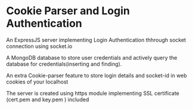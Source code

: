 
# Cookie Parser and Login Authentication 

An ExpressJS server implementing Login Authentication thhrough socket connection using socket.io 

A MongoDB database to store user credentials and actively query the database for credentials(inserting and finding).  

An extra Cookie-parser feature to store login details and socket-id in web cookies of your localhost

The server is created using https module implementing SSL certificate (cert.pem and key.pem ) included
